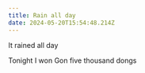 ```yaml
---
title: Rain all day
date: 2024-05-20T15:54:48.214Z
---
```


It rained all day

Tonight I won Gon five thousand dongs
